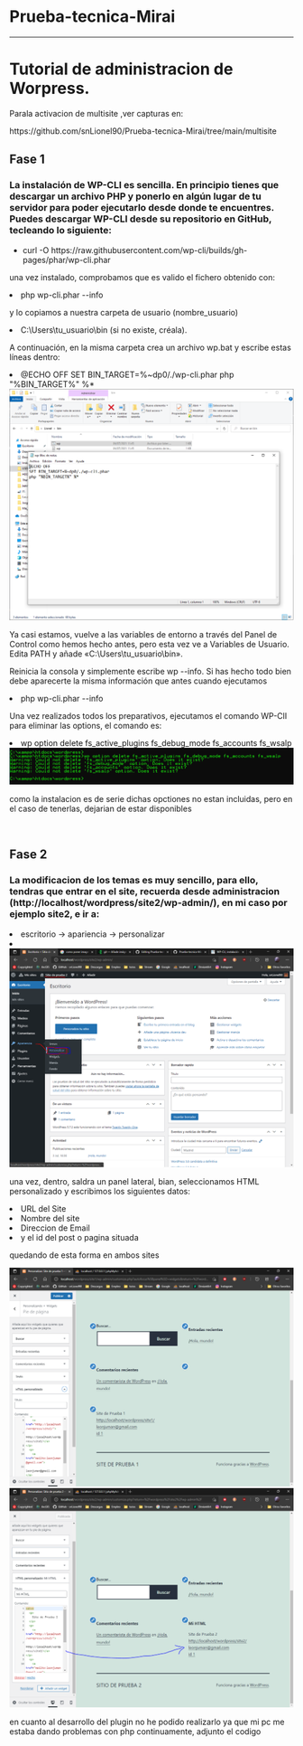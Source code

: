 # Prueba-tecnica-Mirai
-----------------------
<h1>Tutorial de administracion de Worpress.</h1>
<p>Parala activacion de multisite ,ver capturas en:<p>
 https://github.com/snLionel90/Prueba-tecnica-Mirai/tree/main/multisite
  <br>
<h2>Fase 1</h2>
<h3>La instalación de WP-CLI es sencilla. En principio tienes que descargar un archivo PHP y ponerlo en algún lugar de tu servidor para poder ejecutarlo desde donde te encuentres. Puedes descargar WP-CLI desde su repositorio en GitHub, tecleando lo siguiente:</h3>
<ul>
  <li>curl -O https://raw.githubusercontent.com/wp-cli/builds/gh-pages/phar/wp-cli.phar</li> 
 </ul>
<p> una vez instalado, comprobamos que es valido el fichero obtenido con:</p>
<li>php wp-cli.phar --info </li>
<p>y lo copiamos a nuestra carpeta de usuario (nombre_usuario)</p>
<li>C:\Users\tu_usuario\bin (si no existe, créala).</li>
<p>A continuación, en la misma carpeta crea un archivo wp.bat y escribe estas líneas dentro:</p>

<li>@ECHO OFF
SET BIN_TARGET=%~dp0/./wp-cli.phar
php "%BIN_TARGET%" %*</li>

<img src="wpcli/Captura2.PNG" alt="My cool logo"/>

<p>Ya casi estamos, vuelve a las variables de entorno a través del Panel de Control como hemos hecho antes, pero esta vez ve a Variables de Usuario. Edita PATH y añade «C:\Users\tu_usuario\bin».<p>

<p>Reinicia la consola y simplemente escribe wp --info. Si has hecho todo bien debe aparecerte la misma información que antes cuando ejecutamos </p>
<li>php wp-cli.phar --info</li>

<p> Una vez realizados todos los preparativos, ejecutamos el comando WP-ClI para eliminar las options, el comando es:<p>
  <li>wp option delete fs_active_plugins fs_debug_mode fs_accounts fs_wsalp</li>
 <img src="wpcli/Captura.PNG" alt="My cool logo"/>
  <br>
  <p> como la instalacion es de serie dichas opctiones no estan incluidas, pero en el caso de tenerlas, dejarian de estar disponibles</p>
  <br>
  <h2>Fase 2</h2>
  <h3>La modificacion de los temas es muy sencillo, para ello, tendras que entrar en el site, recuerda desde administracion (http://localhost/wordpress/site2/wp-admin/), en mi caso por ejemplo site2, e ir a:</h3>
  <li>escritorio -> apariencia -> personalizar<li>
   <img src="foter/Captura0.PNG" alt="My cool logo"/>
  <p> una vez, dentro, saldra un panel lateral, bian, seleccionamos HTML personalizado y escribimos los siguientes datos:<p>
  <li>URL del Site</li>
  <li>Nombre del site</li>
  <li>Direccion de Email</li>
  <li>y el id del post o pagina situada</li>
  <p> quedando de esta forma en ambos sites<p>
  <img src="foter/CapturaSite1.PNG" alt="My cool logo"/>
  <img src="foter/CapturaSite2.PNG" alt="My cool logo"/>
  <br>
<p> en cuanto al desarrollo del plugin no he podido realizarlo ya que mi pc me estaba dando problemas con php continuamente, adjunto el codigo</p>
 
  
